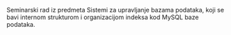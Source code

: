 Seminarski rad iz predmeta Sistemi za upravljanje bazama podataka, koji se bavi internom strukturom i organizacijom indeksa kod MySQL baze podataka.
